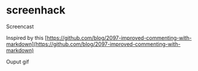 # screenhack
Screencast 

Inspired by this [https://github.com/blog/2097-improved-commenting-with-markdown](https://github.com/blog/2097-improved-commenting-with-markdown)

Ouput
gif
